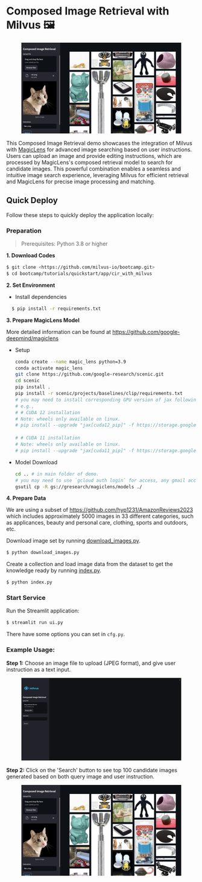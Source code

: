 # Composed Image Retrieval with Milvus 🖼️

<div style="text-align: center;">
  <figure>
    <img src="./pics/cir_demo.jpg" alt="Description of Image" width="700"/>
  </figure>
</div>

This Composed Image Retrieval demo showcases the integration of Milvus with [MagicLens](https://open-vision-language.github.io/MagicLens/) for advanced image searching based on user instructions. Users can upload an image and provide editing instructions, which are processed by MagicLens's composed retrieval model to search for candidate images. This powerful combination enables a seamless and intuitive image search experience, leveraging Milvus for efficient retrieval and MagicLens for precise image processing and matching.

## Quick Deploy

Follow these steps to quickly deploy the application locally:

### Preparation

> Prerequisites: Python 3.8 or higher

**1. Download Codes**
```bash
$ git clone <https://github.com/milvus-io/bootcamp.git>
$ cd bootcamp/tutorials/quickstart/app/cir_with_milvus
```

**2. Set Environment**

- Install dependencies

```bash
  $ pip install -r requirements.txt
```

**3. Prepare MagicLens Model** <br>

More detailed information can be found at <https://github.com/google-deepmind/magiclens>

- Setup

  ```bash
  conda create --name magic_lens python=3.9
  conda activate magic_lens
  git clone https://github.com/google-research/scenic.git
  cd scenic
  pip install .
  pip install -r scenic/projects/baselines/clip/requirements.txt
  # you may need to install corresponding GPU version of jax following https://jax.readthedocs.io/en/latest/installation.html
  # e.g.,
  # # CUDA 12 installation
  # Note: wheels only available on linux.
  # pip install --upgrade "jax[cuda12_pip]" -f https://storage.googleapis.com/jax-releases/jax_cuda_releases.html

  # # CUDA 11 installation
  # Note: wheels only available on linux.
  # pip install --upgrade "jax[cuda11_pip]" -f https://storage.googleapis.com/jax-releases/jax_cuda_releases.html
  ```

- Model Download
  
  ```bash
  cd .. # in main folder of demo.
  # you may need to use `gcloud auth login` for access, any gmail account should work.
  gsutil cp -R gs://gresearch/magiclens/models ./
  ```

**4. Prepare Data**

We are using a subset of https://github.com/hyp1231/AmazonReviews2023 which includes approximately 5000 images in 33 different categories, such as applicances, beauty and personal care, clothing, sports and outdoors, etc.<br>

Download image set by running [download_images.py](./download_images.py).
```bash
$ python download_images.py
```

Create a collection and load image data from the dataset to get the knowledge ready by running [index.py](./index.py).

```bash
$ python index.py
```

### Start Service

Run the Streamlit application:

```bash
$ streamlit run ui.py
```

There have some options you can set in `cfg.py`.


### Example Usage:

**Step 1:** Choose an image file to upload (JPEG format), and give user instruction as a text input.

<div style="text-align: center;">
  <figure>
    <img src="./pics/edit.jpg" alt="Description of Image" width="700"/>
  </figure>
</div>

**Step 2:** Click on the 'Search' button to see top 100 candidate images generated based on both query image and user instruction.

<div style="text-align: center;">
  <figure>
    <img src="./pics/cir_demo.jpg" alt="Description of Image" width="700"/>
  </figure>
</div>

